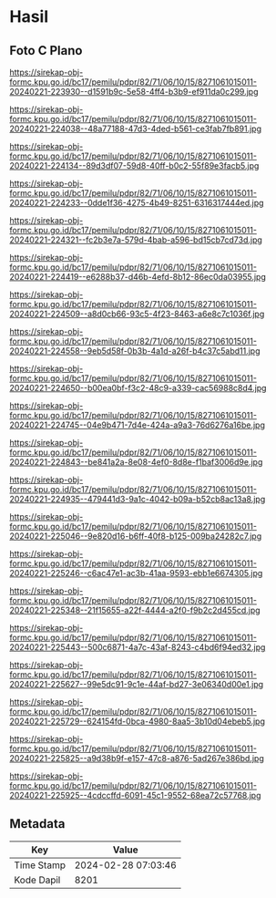 # Hasil

## Foto C Plano

https://sirekap-obj-formc.kpu.go.id/bc17/pemilu/pdpr/82/71/06/10/15/8271061015011-20240221-223930--d1591b9c-5e58-4ff4-b3b9-ef911da0c299.jpg

https://sirekap-obj-formc.kpu.go.id/bc17/pemilu/pdpr/82/71/06/10/15/8271061015011-20240221-224038--48a77188-47d3-4ded-b561-ce3fab7fb891.jpg

https://sirekap-obj-formc.kpu.go.id/bc17/pemilu/pdpr/82/71/06/10/15/8271061015011-20240221-224134--89d3df07-59d8-40ff-b0c2-55f89e3facb5.jpg

https://sirekap-obj-formc.kpu.go.id/bc17/pemilu/pdpr/82/71/06/10/15/8271061015011-20240221-224233--0dde1f36-4275-4b49-8251-6316317444ed.jpg

https://sirekap-obj-formc.kpu.go.id/bc17/pemilu/pdpr/82/71/06/10/15/8271061015011-20240221-224321--fc2b3e7a-579d-4bab-a596-bd15cb7cd73d.jpg

https://sirekap-obj-formc.kpu.go.id/bc17/pemilu/pdpr/82/71/06/10/15/8271061015011-20240221-224419--e6288b37-d46b-4efd-8b12-86ec0da03955.jpg

https://sirekap-obj-formc.kpu.go.id/bc17/pemilu/pdpr/82/71/06/10/15/8271061015011-20240221-224509--a8d0cb66-93c5-4f23-8463-a6e8c7c1036f.jpg

https://sirekap-obj-formc.kpu.go.id/bc17/pemilu/pdpr/82/71/06/10/15/8271061015011-20240221-224558--9eb5d58f-0b3b-4a1d-a26f-b4c37c5abd11.jpg

https://sirekap-obj-formc.kpu.go.id/bc17/pemilu/pdpr/82/71/06/10/15/8271061015011-20240221-224650--b00ea0bf-f3c2-48c9-a339-cac56988c8d4.jpg

https://sirekap-obj-formc.kpu.go.id/bc17/pemilu/pdpr/82/71/06/10/15/8271061015011-20240221-224745--04e9b471-7d4e-424a-a9a3-76d6276a16be.jpg

https://sirekap-obj-formc.kpu.go.id/bc17/pemilu/pdpr/82/71/06/10/15/8271061015011-20240221-224843--be841a2a-8e08-4ef0-8d8e-f1baf3006d9e.jpg

https://sirekap-obj-formc.kpu.go.id/bc17/pemilu/pdpr/82/71/06/10/15/8271061015011-20240221-224935--479441d3-9a1c-4042-b09a-b52cb8ac13a8.jpg

https://sirekap-obj-formc.kpu.go.id/bc17/pemilu/pdpr/82/71/06/10/15/8271061015011-20240221-225046--9e820d16-b6ff-40f8-b125-009ba24282c7.jpg

https://sirekap-obj-formc.kpu.go.id/bc17/pemilu/pdpr/82/71/06/10/15/8271061015011-20240221-225246--c6ac47e1-ac3b-41aa-9593-ebb1e6674305.jpg

https://sirekap-obj-formc.kpu.go.id/bc17/pemilu/pdpr/82/71/06/10/15/8271061015011-20240221-225348--21f15655-a22f-4444-a2f0-f9b2c2d455cd.jpg

https://sirekap-obj-formc.kpu.go.id/bc17/pemilu/pdpr/82/71/06/10/15/8271061015011-20240221-225443--500c6871-4a7c-43af-8243-c4bd6f94ed32.jpg

https://sirekap-obj-formc.kpu.go.id/bc17/pemilu/pdpr/82/71/06/10/15/8271061015011-20240221-225627--99e5dc91-9c1e-44af-bd27-3e06340d00e1.jpg

https://sirekap-obj-formc.kpu.go.id/bc17/pemilu/pdpr/82/71/06/10/15/8271061015011-20240221-225729--624154fd-0bca-4980-8aa5-3b10d04ebeb5.jpg

https://sirekap-obj-formc.kpu.go.id/bc17/pemilu/pdpr/82/71/06/10/15/8271061015011-20240221-225825--a9d38b9f-e157-47c8-a876-5ad267e386bd.jpg

https://sirekap-obj-formc.kpu.go.id/bc17/pemilu/pdpr/82/71/06/10/15/8271061015011-20240221-225925--4cdccffd-6091-45c1-9552-68ea72c57768.jpg


## Metadata

| Key        | Value               |
| ---------- | ------------------- |
| Time Stamp | 2024-02-28 07:03:46 |
| Kode Dapil | 8201                |



